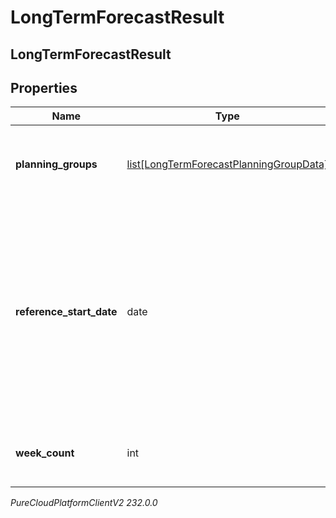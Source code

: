 # LongTermForecastResult

## LongTermForecastResult

## Properties

|Name | Type | Description | Notes|
|------------ | ------------- | ------------- | -------------|
| **planning_groups** | [list[LongTermForecastPlanningGroupData]](LongTermForecastPlanningGroupData) | The forecast data broken up by planning group | [optional] |
| **reference_start_date** | date | The reference start date relative to the business unit time zone in this forecast. Dates are represented as an ISO-8601 string. For example: yyyy-MM-dd | [optional] |
| **week_count** | int | The number of weeks in this forecast | [optional] |



_PureCloudPlatformClientV2 232.0.0_
